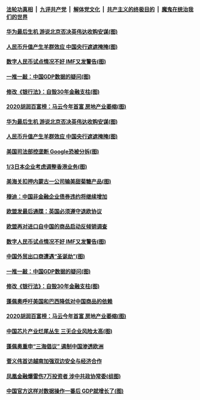 ####  [法轮功真相](../../../../basic/blob/master/README.md?t=10221202) &nbsp;|&nbsp; [九评共产党](../../../../9ping.md/blob/master/README.md?t=10221202) &nbsp;|&nbsp; [解体党文化](../../../../jtdwh.md/blob/master/README.md?t=10221202)  &nbsp;|&nbsp; [共产主义的终极目的](../../../../gczydzjmd.md/blob/master/README.md?t=10221202) &nbsp;|&nbsp; [魔鬼在统治我们的世界](../../../../mgztzwmdsj.md/blob/master/README.md?t=10221202) 

#### [华为最后生机 游说北京否决英伟达收购安谋(图)](../pages/p5/949984.md?t=10221202) 

#### [人民币升值产生羊群效应 中国央行遮遮掩掩(图)](../pages/p5/949981.md?t=10221202) 

#### [数字人民币试点情况不好 IMF又发警告(图)](../pages/p5/949945.md?t=10221202) 

#### [一推一敲：中国GDP数据的疑问(图)](../pages/p5/949890.md?t=10221202) 

#### [修改《银行法》：自毁30年金融支柱(图)](../pages/p5/949887.md?t=10221202) 

#### [2020胡润百富榜：马云今年首富 房地产业萎缩(图)](../pages/p5/949873.md?t=10221202) 

#### [华为最后生机 游说北京否决英伟达收购安谋(图)](../pages/p5/949984.md?t=10221202) 

#### [人民币升值产生羊群效应 中国央行遮遮掩掩(图)](../pages/p5/949981.md?t=10221202) 

#### [美国司法部控垄断 Google恐被分拆(图)](../pages/p5/950002.md?t=10221202) 

#### [1/3日本企业考虑调整香港业务(图)](../pages/p5/950000.md?t=10221202) 

#### [美海关扣押内蒙古一公司输美甜菊糖产品(图)](../pages/p5/949993.md?t=10221202) 

#### [穆迪：中国非金融企业债券违约将继续增加](../pages/p5/949985.md?t=10221202) 

#### [欧盟发最后通牒：英国必须遵守退欧协议](../pages/p5/949959.md?t=10221202) 

#### [欧盟再对进口自中国的商品启动反倾销调查](../pages/p5/949958.md?t=10221202) 

#### [数字人民币试点情况不好 IMF又发警告(图)](../pages/p5/949945.md?t=10221202) 

#### [中国外贸出口商遭遇“圣诞劫”(图)](../pages/p5/949861.md?t=10221202) 

#### [一推一敲：中国GDP数据的疑问(图)](../pages/p5/949890.md?t=10221202) 

#### [修改《银行法》：自毁30年金融支柱(图)](../pages/p5/949887.md?t=10221202) 

#### [蓬佩奥呼吁美国和巴西降低对中国商品的依赖](../pages/p5/949872.md?t=10221202) 

#### [2020胡润百富榜：马云今年首富 房地产业萎缩(图)](../pages/p5/949873.md?t=10221202) 

#### [中国芯片产业烂尾丛生 三无企业风险太高(图)](../pages/p5/949870.md?t=10221202) 


#### [蓬佩奥重申“三海倡议” 遏制中国渗透欧洲](../pages/p5/949839.md?t=10221202) 

#### [菅义伟首访越南加强双边安全与经济合作](../pages/p5/949838.md?t=10221202) 

#### [凤凰金融爆雷伤7万投资者 涉中共政协常委(组图)](../pages/p5/949835.md?t=10221202) 

#### [中国官方这样对数据操作一番后 GDP就增长了(图)](../pages/p5/949759.md?t=10221202) 


